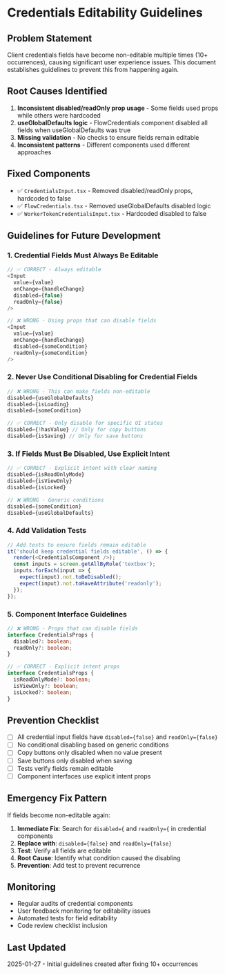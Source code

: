 # Credentials Editability Guidelines

## Problem Statement
Client credentials fields have become non-editable multiple times (10+ occurrences), causing significant user experience issues. This document establishes guidelines to prevent this from happening again.

## Root Causes Identified
1. **Inconsistent disabled/readOnly prop usage** - Some fields used props while others were hardcoded
2. **useGlobalDefaults logic** - FlowCredentials component disabled all fields when useGlobalDefaults was true
3. **Missing validation** - No checks to ensure fields remain editable
4. **Inconsistent patterns** - Different components used different approaches

## Fixed Components
- ✅ `CredentialsInput.tsx` - Removed disabled/readOnly props, hardcoded to false
- ✅ `FlowCredentials.tsx` - Removed useGlobalDefaults disabled logic
- ✅ `WorkerTokenCredentialsInput.tsx` - Hardcoded disabled to false

## Guidelines for Future Development

### 1. Credential Fields Must Always Be Editable
```typescript
// ✅ CORRECT - Always editable
<Input
  value={value}
  onChange={handleChange}
  disabled={false}
  readOnly={false}
/>

// ❌ WRONG - Using props that can disable fields
<Input
  value={value}
  onChange={handleChange}
  disabled={someCondition}
  readOnly={someCondition}
/>
```

### 2. Never Use Conditional Disabling for Credential Fields
```typescript
// ❌ WRONG - This can make fields non-editable
disabled={useGlobalDefaults}
disabled={isLoading}
disabled={someCondition}

// ✅ CORRECT - Only disable for specific UI states
disabled={!hasValue} // Only for copy buttons
disabled={isSaving} // Only for save buttons
```

### 3. If Fields Must Be Disabled, Use Explicit Intent
```typescript
// ✅ CORRECT - Explicit intent with clear naming
disabled={isReadOnlyMode}
disabled={isViewOnly}
disabled={isLocked}

// ❌ WRONG - Generic conditions
disabled={someCondition}
disabled={useGlobalDefaults}
```

### 4. Add Validation Tests
```typescript
// Add tests to ensure fields remain editable
it('should keep credential fields editable', () => {
  render(<CredentialsComponent />);
  const inputs = screen.getAllByRole('textbox');
  inputs.forEach(input => {
    expect(input).not.toBeDisabled();
    expect(input).not.toHaveAttribute('readonly');
  });
});
```

### 5. Component Interface Guidelines
```typescript
// ❌ WRONG - Props that can disable fields
interface CredentialsProps {
  disabled?: boolean;
  readOnly?: boolean;
}

// ✅ CORRECT - Explicit intent props
interface CredentialsProps {
  isReadOnlyMode?: boolean;
  isViewOnly?: boolean;
  isLocked?: boolean;
}
```

## Prevention Checklist
- [ ] All credential input fields have `disabled={false}` and `readOnly={false}`
- [ ] No conditional disabling based on generic conditions
- [ ] Copy buttons only disabled when no value present
- [ ] Save buttons only disabled when saving
- [ ] Tests verify fields remain editable
- [ ] Component interfaces use explicit intent props

## Emergency Fix Pattern
If fields become non-editable again:

1. **Immediate Fix**: Search for `disabled={` and `readOnly={` in credential components
2. **Replace with**: `disabled={false}` and `readOnly={false}`
3. **Test**: Verify all fields are editable
4. **Root Cause**: Identify what condition caused the disabling
5. **Prevention**: Add test to prevent recurrence

## Monitoring
- Regular audits of credential components
- User feedback monitoring for editability issues
- Automated tests for field editability
- Code review checklist inclusion

## Last Updated
2025-01-27 - Initial guidelines created after fixing 10+ occurrences



